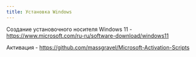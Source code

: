 ```yaml
---
title: Установка Windows
---
```


Создание установочного носителя Windows 11 - <https://www.microsoft.com/ru-ru/software-download/windows11>

Активация - <https://github.com/massgravel/Microsoft-Activation-Scripts>